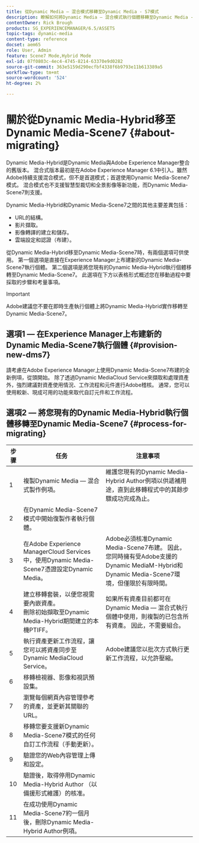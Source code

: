 ```yaml
---
title: 從Dynamic Media — 混合模式移轉至Dynamic Media - S7模式
description: 瞭解如何將Dynamic Media — 混合模式執行個體移轉至Dynamic Media - S7模式
contentOwner: Rick Brough
products: SG_EXPERIENCEMANAGER/6.5/ASSETS
topic-tags: dynamic-media
content-type: reference
docset: aem65
role: User, Admin
feature: Scene7 Mode,Hybrid Mode
exl-id: 07f0803c-4ec4-4745-8214-63370e9d0282
source-git-commit: 363e5159d290ecfbf4338f6b9793e11b613389a5
workflow-type: tm+mt
source-wordcount: '524'
ht-degree: 2%

---
```


# 關於從Dynamic Media-Hybrid移至Dynamic Media-Scene7 {#about-migrating}

Dynamic Media-Hybrid是Dynamic Media與Adobe Experience Manager整合的舊版本。 混合式版本最初是在Adobe Experience Manager 6.1中引入。雖然Adobe持續支援混合模式，但不是首選模式；首選使用Dynamic Media-Scene7模式。 混合模式也不支援智慧型裁切和全景影像等新功能，而Dynamic Media-Scene7則支援。

Dynamic Media-Hybrid和Dynamic Media-Scene7之間的其他主要差異包括：

* URL的結構。
* 影片擷取。
* 影像轉譯的建立和儲存。
* 雲端設定和認證（布建）。

從Dynamic Media-Hybrid移至Dynamic Media-Scene7時，有兩個選項可供使用。 第一個選項是直接在Experience Manager上布建新的Dynamic Media-Scene7執行個體。 第二個選項是將您現有的Dynamic Media-Hybrid執行個體移轉至Dynamic Media-Scene7。 此選項在下方以表格形式概述您在移動過程中要採取的步驟和考量事項。

>[!IMPORTANT]
>
>Adobe建議您不要在即時生產執行個體上將Dynamic Media-Hybrid實作移轉至Dynamic Media-Scene7。

## 選項1 — 在Experience Manager上布建新的Dynamic Media-Scene7執行個體 {#provision-new-dms7}

請考慮在Adobe Experience Manager上使用Dynamic Media-Scene7布建的全新例項，從頭開始。 除了透過Dynamic MediaCloud Service來擷取和處理資產外，強烈建議對資產使用情況、工作流程和元件進行Adobe稽核。 通常，您可以使用較新、現成可用的功能來取代自訂元件和工作流程。

## 選項2 — 將您現有的Dynamic Media-Hybrid執行個體移轉至Dynamic Media-Scene7 {#process-for-migrating}

| 步骤 | 任务 | 注意事项 |
|---|---|---|
| 1 | 複製Dynamic Media — 混合式製作例項。 | 維護您現有的Dynamic Media-Hybrid Author例項以供遞補用途，直到此移轉程式中的其餘步驟成功完成為止。 |
| 2 | 在Dynamic Media-Scene7模式中開始復製作者執行個體。 |  |
| 3 | 在Adobe Experience ManagerCloud Services中，使用Dynamic Media-Scene7憑證設定Dynamic Media。 | Adobe必須核准Dynamic Media-Scene7布建。 因此，您同時擁有受Adobe支援的Dynamic MediaM-Hybrid和Dynamic Media-Scene7環境，但僅限於有限時間。 |
| 4 | 建立移轉套裝，以便您視需要內嵌資產。<br>刪除初始擷取至Dynamic Media-Hybrid期間建立的本機PTIFF。 | 如果所有資產目前都可在Dynamic Media — 混合式執行個體中使用，則複製的已包含所有資產。 因此，不需要組合。 |
| 5 | 執行資產更新工作流程，讓您可以將資產同步至Dynamic MediaCloud Service。 | Adobe建議您以批次方式執行更新工作流程，以允許壓縮。 |
| 6 | 移轉檢視器、影像和視訊預設集。 |  |
| 7 | 瀏覽每個網頁內容管理參考的資產，並更新其關聯的URL。 |  |
| 8 | 移轉您要支援新Dynamic Media-Scene7模式的任何自訂工作流程（手動更新）。 |  |
| 9 | 驗證您的Web內容管理上傳和設定。 |  |
| 10 | 驗證後，取得停用Dynamic Media-Hybrid Author （以備援形式維護）的核准。 |  |
| 11 | 在成功使用Dynamic Media-Scene7約一個月後，刪除Dynamic Media-Hybrid Author例項。 |  |
